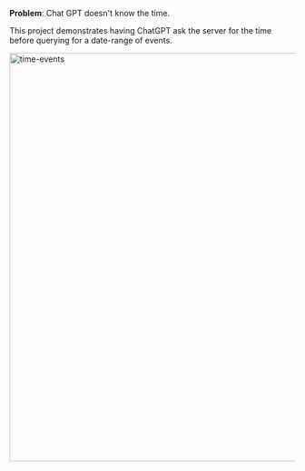 **Problem**: Chat GPT doesn't know the time.

This project demonstrates having ChatGPT ask the server for the time before 
querying for a date-range of events.

<img width="720" alt="time-events" src="https://github.com/sisbell/chatgpt-plugins/assets/64116/e6a17a17-14d4-4d1a-a1a5-af696361854f">
